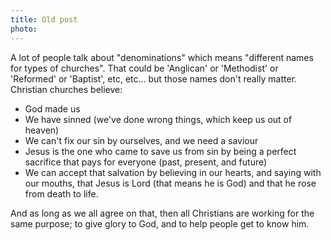 ```yaml
---
title: Old post
photo: 
---
```


A lot of people talk about "denominations" which means "different names for types of churches". That could be 'Anglican' or 'Methodist' or 'Reformed' or 'Baptist', etc, etc... but those names don't really matter. Christian churches believe:

 * God made us
 * We have sinned (we've done wrong things, which keep us out of heaven)
 * We can't fix our sin by ourselves, and we need a saviour
 * Jesus is the one who came to save us from sin by being a perfect sacrifice that pays for everyone (past, present, and future)
 * We can accept that salvation by believing in our hearts, and saying with our mouths, that Jesus is Lord (that means he is God) and that he rose from death to life.

And as long as we all agree on that, then all Christians are working for the same purpose; to give glory to God, and to help people get to know him.